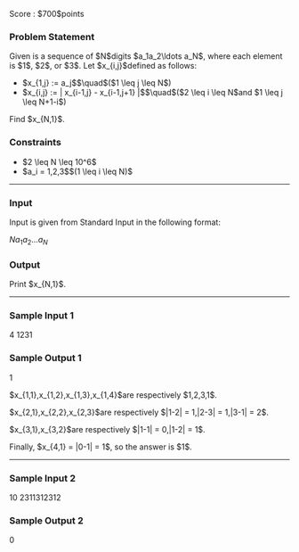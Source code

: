 
<div>

<span>

<span>

<p>
Score : $700$points
</p>

<div>

<section>

### **Problem Statement**

<p>
Given is a sequence of $N$digits $a_1a_2\ldots a_N$, where each element is $1$, $2$, or $3$.
Let $x_{i,j}$defined as follows:
</p>

<ul>

<li>
$x_{1,j} := a_j$$\quad$($1 \leq j \leq N$)
</li>

<li>
$x_{i,j} := | x_{i-1,j} - x_{i-1,j+1} |$$\quad$($2 \leq i \leq N$and $1 \leq j \leq N+1-i$)
</li>

</ul>

<p>
Find $x_{N,1}$.
</p>

</section>

</div>

<div>

<section>

### **Constraints**

<ul>

<li>
$2 \leq N \leq 10^6$
</li>

<li>
$a_i = 1,2,3$$(1 \leq i \leq N)$
</li>

</ul>

</section>

</div>

---

<div>

<div>

<section>

### **Input**

<p>
Input is given from Standard Input in the following format:
</p>

<div>

$N$$a_1$$a_2$$\ldots$$a_N$
</div>

</section>

</div>

<div>

<section>

### **Output**

<p>
Print $x_{N,1}$.
</p>

</section>

</div>

</div>

---

<div>

<section>

### **Sample Input 1**

<div>

4
1231

</div>

</section>

</div>

<div>

<section>

### **Sample Output 1**

<div>

1

</div>

<p>
$x_{1,1},x_{1,2},x_{1,3},x_{1,4}$are respectively $1,2,3,1$.
</p>

<p>
$x_{2,1},x_{2,2},x_{2,3}$are respectively $|1-2| = 1,|2-3| = 1,|3-1| = 2$.
</p>

<p>
$x_{3,1},x_{3,2}$are respectively $|1-1| = 0,|1-2| = 1$.
</p>

<p>
Finally, $x_{4,1} = |0-1| = 1$, so the answer is $1$.
</p>

</section>

</div>

---

<div>

<section>

### **Sample Input 2**

<div>

10
2311312312

</div>

</section>

</div>

<div>

<section>

### **Sample Output 2**

<div>

0

</div>

</section>

</div>

</span>

</span>

</div>
